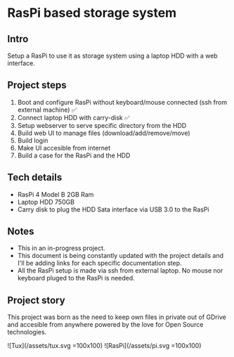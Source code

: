 # RasPi based storage system

## Intro
Setup a RasPi to use it as storage system using a laptop HDD with a web interface.


## Project steps

1. Boot and configure RasPi without keyboard/mouse connected (ssh from external machine) ✅
2. Connect laptop HDD with carry-disk ✅
4. Setup webserver to serve specific directory from the HDD
5. Build web UI to manage files (download/add/remove/move)
6. Build login
7. Make UI accesible from internet
8. Build a case for the RasPi and the HDD


## Tech details

- RasPi 4 Model B 2GB Ram
- Laptop HDD 750GB
- Carry disk to plug the HDD Sata interface via USB 3.0 to the RasPi

## Notes

- This in an in-progress project.
- This document is being constantly updated with the project details and I'll be adding links for each specific documentation step.
- All the RasPi setup is made via ssh from external laptop. No mouse nor keyboard pluged to the RasPi is needed.

## Project story

This project was born as the need to keep own files in private out of GDrive and accesible from anywhere powered by the love for Open Source technologies.

![Tux](/assets/tux.svg =100x100)
![RasPi](/assets/pi.svg =100x100)
